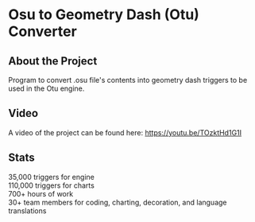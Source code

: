 # Osu to Geometry Dash (Otu) Converter
## About the Project
Program to convert .osu file's contents into geometry dash triggers to be used in the Otu engine.
## Video
A video of the project can be found here: https://youtu.be/TOzktHd1G1I
## Stats
35,000 triggers for engine<br>
110,000 triggers for charts<br>
700+ hours of work<br>
30+ team members for coding, charting, decoration, and language translations
